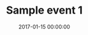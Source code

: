 ---
title: Sample event 1
layout: default
published: true
date: 2017-01-15 00:00:00
summary: There once was a fish.
---
